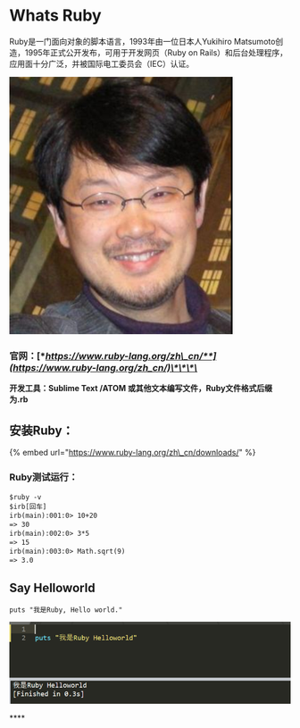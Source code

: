 # Whats Ruby

Ruby是一门面向对象的脚本语言，1993年由一位日本人Yukihiro Matsumoto创造，1995年正式公开发布，可用于开发网页（Ruby on Rails）和后台处理程序，应用面十分广泛，并被国际电工委员会（IEC）认证。

![&#x307E;&#x3064;&#x3082;&#x3068;&#x3086;&#x304D;&#x3072;&#x308D;](../.gitbook/assets/image%20%289%29.png)

### 官网：[**https://www.ruby-lang.org/zh\_cn/**](https://www.ruby-lang.org/zh_cn/)\*\*\*\*

**开发工具：Sublime Text /ATOM 或其他文本编写文件，Ruby文件格式后缀为.rb**

## 安装Ruby：

{% embed url="https://www.ruby-lang.org/zh\_cn/downloads/" %}

### Ruby测试运行：

```text
$ruby -v
$irb[回车]
irb(main):001:0> 10+20
=> 30
irb(main):002:0> 3*5
=> 15
irb(main):003:0> Math.sqrt(9)
=> 3.0
```

## Say Helloworld

```text
puts "我是Ruby, Hello world."
```

![Just Helloworld](../.gitbook/assets/image%20%284%29.png)

\*\*\*\*

